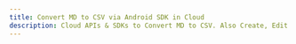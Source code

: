 ---title: Convert MD to CSV via Android SDK in Clouddescription: Cloud APIs & SDKs to Convert MD to CSV. Also Create, Edit & Render Microsoft Word & OpenOffice documents in the Cloud.---